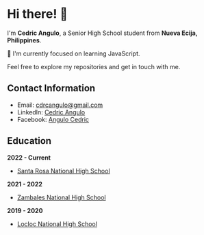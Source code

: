 # Hi there! 👋 

I'm **Cedric Angulo**, a Senior High School student from **Nueva Ecija, Philippines**.

🌱 I'm currently focused on learning JavaScript.

Feel free to explore my repositories and get in touch with me.

## Contact Information

- Email: [cdrcangulo@gmail.com](mailto:cdrcangulo@gmail.com.com)
- LinkedIn: [Cedric Angulo](https://linkedin.com/in/cedric-angulo-2632ab256)
- Facebook: [Angulo Cedric](https://www.facebook.com/bryan.18.hp)

## Education
 **2022 - Current**
- [Santa Rosa National High School](https://www.facebook.com/profile.php?id=100064118198317)

 **2021 - 2022**
- [Zambales National High School](https://www.facebook.com/ZambalesNationalHighSchool)


 **2019 - 2020**
- [Locloc National High School](https://www.facebook.com/snhs.extension)

<!--
**bryan308/bryan308** is a ✨ _special_ ✨ repository because its `README.md` (this file) appears on your GitHub profile.


Here are some ideas to get you started:

- 🔭 I’m currently working on ...
- 👯 I’m looking to collaborate on ...
- 🤔 I’m looking for help with ...
- 💬 Ask me about ...
- 📫 How to reach me: ...
- 😄 Pronouns: ...
- ⚡ Fun fact: ...
-->

